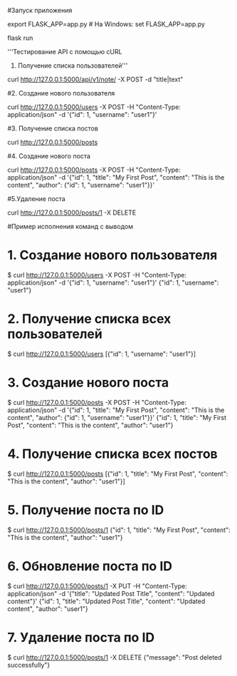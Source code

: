 #Запуск приложения

export FLASK_APP=app.py     # На Windows: set FLASK_APP=app.py

flask run



'''Тестирование API с помощью cURL
1. Получение списка пользователей'''
   
curl http://127.0.0.1:5000/api/v1/note/ -X POST -d "title|text"

#2. Создание нового пользователя

curl http://127.0.0.1:5000/users -X POST -H "Content-Type: application/json" -d '{"id": 1, "username": "user1"}'


#3. Получение списка постов

curl http://127.0.0.1:5000/posts


#4. Создание нового поста

curl http://127.0.0.1:5000/posts -X POST -H "Content-Type: application/json" -d '{"id": 1, "title": "My First Post", "content": "This is the content", "author": {"id": 1, "username": "user1"}}'


#5.Удаление поста

curl http://127.0.0.1:5000/posts/1 -X DELETE

#Пример исполнения команд с выводом
# 1. Создание нового пользователя

$ curl http://127.0.0.1:5000/users -X POST -H "Content-Type: application/json" -d '{"id": 1, "username": "user1"}'
{"id": 1, "username": "user1"}

# 2. Получение списка всех пользователей
$ curl http://127.0.0.1:5000/users
[{"id": 1, "username": "user1"}]

# 3. Создание нового поста
$ curl http://127.0.0.1:5000/posts -X POST -H "Content-Type: application/json" -d '{"id": 1, "title": "My First Post", "content": "This is the content", "author": {"id": 1, "username": "user1"}}'
{"id": 1, "title": "My First Post", "content": "This is the content", "author": "user1"}

# 4. Получение списка всех постов
$ curl http://127.0.0.1:5000/posts
[{"id": 1, "title": "My First Post", "content": "This is the content", "author": "user1"}]

# 5. Получение поста по ID
$ curl http://127.0.0.1:5000/posts/1
{"id": 1, "title": "My First Post", "content": "This is the content", "author": "user1"}

# 6. Обновление поста по ID
$ curl http://127.0.0.1:5000/posts/1 -X PUT -H "Content-Type: application/json" -d '{"title": "Updated Post Title", "content": "Updated content"}'
{"id": 1, "title": "Updated Post Title", "content": "Updated content", "author": "user1"}

# 7. Удаление поста по ID
$ curl http://127.0.0.1:5000/posts/1 -X DELETE
{"message": "Post deleted successfully"}
